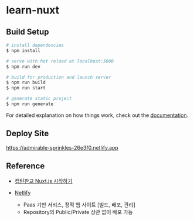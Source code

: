 # learn-nuxt

## Build Setup

```bash
# install dependencies
$ npm install

# serve with hot reload at localhost:3000
$ npm run dev

# build for production and launch server
$ npm run build
$ npm run start

# generate static project
$ npm run generate
```

For detailed explanation on how things work, check out the [documentation](https://nuxtjs.org).

## Deploy Site
https://admirable-sprinkles-26e3f0.netlify.app

## Reference
- [캡틴판교 Nuxt.js 시작하기](https://www.inflearn.com/course/%EB%84%89%EC%8A%A4%ED%8A%B8-%EC%8B%9C%EC%9E%91%ED%95%98%EA%B8%B0/dashboard)

- [Netlify](https://app.netlify.com/teams/meloning/overview)
  - Paas 기반 서비스, 정적 웹 사이트 [빌드, 배포, 관리]
  - Repository의 Public/Private 상관 없이 배포 가능
